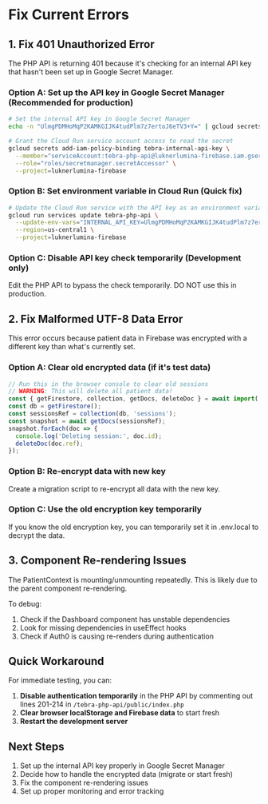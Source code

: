 # Fix Current Errors

## 1. Fix 401 Unauthorized Error

The PHP API is returning 401 because it's checking for an internal API key that hasn't been set up in Google Secret Manager.

### Option A: Set up the API key in Google Secret Manager (Recommended for production)

```bash
# Set the internal API key in Google Secret Manager
echo -n "UlmgPDMHoMqP2KAMKGIJK4tudPlm7z7ertoJ6eTV3+Y=" | gcloud secrets create tebra-internal-api-key --data-file=- --project=luknerlumina-firebase

# Grant the Cloud Run service account access to read the secret
gcloud secrets add-iam-policy-binding tebra-internal-api-key \
  --member="serviceAccount:tebra-php-api@luknerlumina-firebase.iam.gserviceaccount.com" \
  --role="roles/secretmanager.secretAccessor" \
  --project=luknerlumina-firebase
```

### Option B: Set environment variable in Cloud Run (Quick fix)

```bash
# Update the Cloud Run service with the API key as an environment variable
gcloud run services update tebra-php-api \
  --update-env-vars="INTERNAL_API_KEY=UlmgPDMHoMqP2KAMKGIJK4tudPlm7z7ertoJ6eTV3+Y=" \
  --region=us-central1 \
  --project=luknerlumina-firebase
```

### Option C: Disable API key check temporarily (Development only)

Edit the PHP API to bypass the check temporarily. DO NOT use this in production.

## 2. Fix Malformed UTF-8 Data Error

This error occurs because patient data in Firebase was encrypted with a different key than what's currently set.

### Option A: Clear old encrypted data (if it's test data)

```javascript
// Run this in the browser console to clear old sessions
// WARNING: This will delete all patient data!
const { getFirestore, collection, getDocs, deleteDoc } = await import('firebase/firestore');
const db = getFirestore();
const sessionsRef = collection(db, 'sessions');
const snapshot = await getDocs(sessionsRef);
snapshot.forEach(doc => {
  console.log('Deleting session:', doc.id);
  deleteDoc(doc.ref);
});
```

### Option B: Re-encrypt data with new key

Create a migration script to re-encrypt all data with the new key.

### Option C: Use the old encryption key temporarily

If you know the old encryption key, you can temporarily set it in .env.local to decrypt the data.

## 3. Component Re-rendering Issues

The PatientContext is mounting/unmounting repeatedly. This is likely due to the parent component re-rendering.

To debug:

1. Check if the Dashboard component has unstable dependencies
2. Look for missing dependencies in useEffect hooks
3. Check if Auth0 is causing re-renders during authentication

## Quick Workaround

For immediate testing, you can:

1. **Disable authentication temporarily** in the PHP API by commenting out lines 201-214 in `/tebra-php-api/public/index.php`
2. **Clear browser localStorage and Firebase data** to start fresh
3. **Restart the development server**

## Next Steps

1. Set up the internal API key properly in Google Secret Manager
2. Decide how to handle the encrypted data (migrate or start fresh)
3. Fix the component re-rendering issues
4. Set up proper monitoring and error tracking
